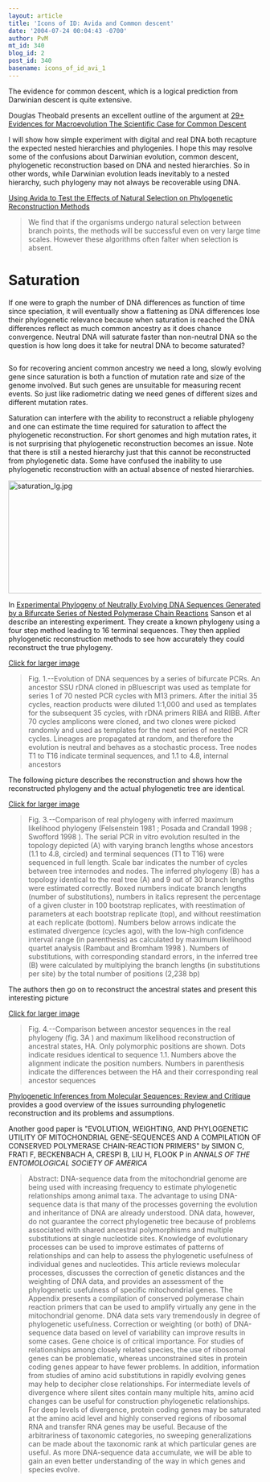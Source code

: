 ```yaml
---
layout: article
title: 'Icons of ID: Avida and Common descent'
date: '2004-07-24 00:04:43 -0700'
author: PvM
mt_id: 340
blog_id: 2
post_id: 340
basename: icons_of_id_avi_1
---
```

The evidence for common descent, which is a logical prediction from Darwinian descent is quite extensive. 

Douglas Theobald presents an excellent outline of the argument at [29+ Evidences for Macroevolution The Scientific Case for Common Descent](http://www.talkorigins.org/faqs/comdesc/)

I will show how simple experiment with digital and real DNA both recapture the expected nested hierarchies and phylogenies. I hope this may resolve some of the confusions about Darwinian evolution, common descent, phylogenetic reconstruction based on DNA and nested hierarchies.  So in other words, while Darwinian evolution leads inevitably to a nested hierarchy, such phylogeny may not always be recoverable using DNA.

[Using Avida to Test the Effects of Natural Selection on Phylogenetic Reconstruction Methods](http://www.dllab.caltech.edu/cns178/handouts/Proj4.pdf)

> We find that if the organisms undergo natural selection between branch points, the methods will be successful even on very large time scales. However these algorithms often falter when selection is absent.

# Saturation

If one were to graph the number of DNA differences as function of time since speciation, it will eventually show a flattening as DNA differences lose their phylogenetic relevance  because when saturation is reached the DNA differences reflect as much common ancestry as it does chance convergence. Neutral DNA will saturate faster than non-neutral DNA so the question is how long does it take for neutral DNA to become saturated?

<img src="http://www.utm.edu/~rirwin/391SaturationGraph.GIF" alt="" />

So for recovering ancient common ancestry we need a long, slowly evolving gene since saturation is both a function of mutation rate and size of the genome involved. But such genes are unsuitable for measuring recent events. So just like radiometric dating we need genes of different sizes and different mutation rates.

Saturation can interfere with the ability to reconstruct a reliable phylogeny and one can estimate the time required for saturation to affect the phylogenetic reconstruction. For short genomes and high mutation rates, it is not surprising that phylogenetic reconstruction becomes an issue. Note that there is still a nested hierarchy just that this cannot be reconstructed from phylogenetic data. Some have confused the inability to use phylogenetic reconstruction with an actual absence of nested hierarchies.

<img alt="saturation_lg.jpg" src="{{ site.baseurl }}/uploads/2005/saturation_lg.jpg" width="864" height="224" border="0" />


In [Experimental Phylogeny of Neutrally Evolving DNA Sequences Generated by a Bifurcate Series of Nested Polymerase Chain Reactions](http://mbe.oupjournals.org/cgi/reprint/19/2/170.pdf) Sanson et al describe an interesting experiment. They create a known phylogeny using a four step method leading to 16 terminal sequences. They then applied phylogenetic reconstruction methods to see how accurately they could reconstruct the true phylogeny.

[Click for larger image<img src="http://mbe.oupjournals.org/content/vol19/issue2/images/medium/mbev-19-01-11-f01.gif" alt="" />](http://mbe.oupjournals.org/content/vol19/issue2/images/large/mbev-19-01-11-f01.jpeg)

> Fig. 1.--Evolution of DNA sequences by a series of bifurcate PCRs. An ancestor SSU rDNA cloned in pBluescript was used as template for series 1 of 70 nested PCR cycles with M13 primers. After the initial 35 cycles, reaction products were diluted 1:1,000 and used as templates for the subsequent 35 cycles, with rDNA primers RIBA and RIBB. After 70 cycles amplicons were cloned, and two clones were picked randomly and used as templates for the next series of nested PCR cycles. Lineages are propagated at random, and therefore the evolution is neutral and behaves as a stochastic process. Tree nodes T1 to T16 indicate terminal sequences, and 1.1 to 4.8, internal ancestors

The following picture describes the reconstruction and shows how the reconstructed phylogeny and the actual phylogenetic tree are identical.

[Click for larger image<img src="http://mbe.oupjournals.org/content/vol19/issue2/images/medium/mbev-19-01-11-f03.gif" alt="" />](http://mbe.oupjournals.org//content/vol19/issue2/images/large/mbev-19-01-11-f03.jpeg)

> Fig. 3.--Comparison of real phylogeny with inferred maximum likelihood phylogeny (Felsenstein 1981 ; Posada and Crandall 1998 ; Swofford 1998 ). The serial PCR in vitro evolution resulted in the topology depicted (A) with varying branch lengths whose ancestors (1.1 to 4.8, circled) and terminal sequences (T1 to T16) were sequenced in full length. Scale bar indicates the number of cycles between tree internodes and nodes. The inferred phylogeny (B) has a topology identical to the real tree (A) and 9 out of 30 branch lengths were estimated correctly. Boxed numbers indicate branch lengths (number of substitutions), numbers in italics represent the percentage of a given cluster in 100 bootstrap replicates, with reestimation of parameters at each bootstrap replicate (top), and without reestimation at each replicate (bottom). Numbers below arrows indicate the estimated divergence (cycles ago), with the low-high confidence interval range (in parenthesis) as calculated by maximum likelihood quartet analysis (Rambaut and Bromham 1998 ). Numbers of substitutions, with corresponding standard errors, in the inferred tree (B) were calculated by multiplying the branch lengths (in substitutions per site) by the total number of positions (2,238 bp)

The authors then go on to reconstruct the ancestral states and present this interesting picture

[Click for larger image<img src="http://mbe.oupjournals.org/content/vol19/issue2/images/medium/mbev-19-01-11-f04.gif" alt="" />](http://mbe.oupjournals.org/content/vol19/issue2/images/large/mbev-19-01-11-f04.jpeg)

> Fig. 4.--Comparison between ancestor sequences in the real phylogeny (fig. 3A ) and maximum likelihood reconstruction of ancestral states, HA. Only polymorphic positions are shown. Dots indicate residues identical to sequence 1.1. Numbers above the alignment indicate the position numbers. Numbers in parenthesis indicate the differences between the HA and their corresponding real ancestor sequences

[Phylogenetic Inferences from Molecular Sequences: Review and Critique](http://gea.stanford.edu/luciano/papers/PhylogeneticMethods.pdf) provides a good overview of the issues surrounding phylogenetic reconstruction and its problems and assumptions.

Another good paper is "EVOLUTION, WEIGHTING, AND PHYLOGENETIC UTILITY OF MITOCHONDRIAL GENE-SEQUENCES AND A COMPILATION OF CONSERVED POLYMERASE CHAIN-REACTION PRIMERS" by  SIMON C, FRATI F, BECKENBACH A, CRESPI B, LIU H, FLOOK P in _ANNALS OF THE ENTOMOLOGICAL SOCIETY OF AMERICA_

> Abstract:
> DNA-sequence data from the mitochondrial genome are being used with increasing frequency to estimate phylogenetic relationships among animal taxa. The advantage to using DNA-sequence data is that many of the processes governing the evolution and inheritance of DNA are already understood. DNA data, however, do not guarantee the correct phylogenetic tree because of problems associated with shared ancestral polymorphisms and multiple substitutions at single nucleotide sites. Knowledge of evolutionary processes can be used to improve estimates of patterns of relationships and can help to assess the phylogenetic usefulness of individual genes and nucleotides. This article reviews molecular processes, discusses the correction of genetic distances and the weighting of DNA data, and provides an assessment of the phylogenetic usefulness of specific mitochondrial genes. The Appendix presents a compilation of conserved polymerase chain reaction primers that can be used to amplify virtually any gene in the mitochondrial genome. DNA data sets vary tremendously in degree of phylogenetic usefulness. Correction or weighting (or both) of DNA-sequence data based on level of variability can improve results in some cases. Gene choice is of critical importance. For studies of relationships among closely related species, the use of ribosomal genes can be problematic, whereas unconstrained sites in protein coding genes appear to have fewer problems. In addition, information from studies of amino acid substitutions in rapidly evolving genes may help to decipher close relationships. For intermediate levels of divergence where silent sites contain many multiple hits, amino acid changes can be useful for construction phylogenetic relationships. For deep levels of divergence, protein coding genes may be saturated at the amino acid level and highly conserved regions of ribosomal RNA and transfer RNA genes may be useful. Because of the arbitrariness of taxonomic categories, no sweeping generalizations can be made about the taxonomic rank at which particular genes are useful. As more DNA-sequence data accumulate, we will be able to gain an even better understanding of the way in which genes and species evolve.
